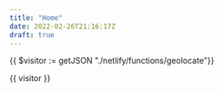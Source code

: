 ```yaml
---
title: "Home"
date: 2022-02-26T21:16:17Z
draft: true
---
```


{{ $visitor := getJSON "./netlify/functions/geolocate"}}

<p>{{ visitor }}</p>